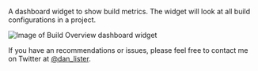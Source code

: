 A dashboard widget to show build metrics. The widget will look at all build configurations in a project.

![Image of Build Overview dashboard widget](https://agebase.co.uk/media/fqzllwmw/build-overview.png)

If you have an recommendations or issues, please feel free to contact me on Twitter at [@dan_lister](https://twitter.com/dan_lister).